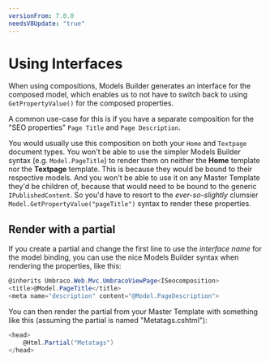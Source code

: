 ```yaml
---
versionFrom: 7.0.0
needsV8Update: "true"
---
```


# Using Interfaces

When using compositions, Models Builder generates an interface for the composed model, which enables
us to not have to switch back to using `GetPropertyValue()` for the composed properties.

A common use-case for this is if you have a separate composition for the "SEO properties" `Page Title` and `Page Description`.

You would usually use this composition on both your `Home` and `Textpage` document types. You won't be able to use the simpler Models Builder syntax (e.g. `Model.PageTitle`) to render them on neither the **Home** template nor
the **Textpage** template. This is because they would be bound to their respective models. And you won't be able to use it on any Master Template they'd be children of, because that would need to be bound to the generic `IPublishedContent`.
So you'd have to resort to
the *ever-so-slightly* clumsier `Model.GetPropertyValue("pageTitle")` syntax to render these properties.

## Render with a partial

If you create a partial and change the first line to use the *interface name* for the model binding, you can use the nice Models Builder syntax when rendering the properties, like this:

```csharp
@inherits Umbraco.Web.Mvc.UmbracoViewPage<ISeocomposition>
<title>@Model.PageTitle</title>
<meta name="description" content="@Model.PageDescription">
```

You can then render the partial from your Master Template with something like this (assuming the partial is named "Metatags.cshtml"):

```csharp
<head>
    @Html.Partial("Metatags")
</head>
```
